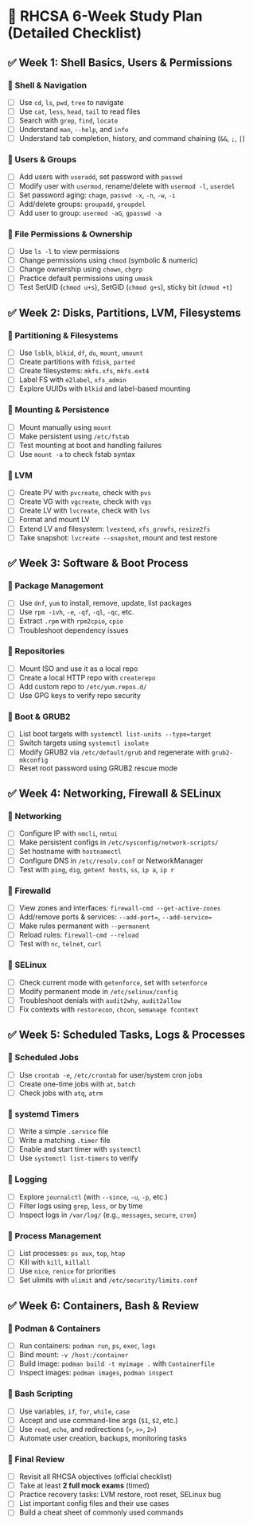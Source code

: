 # 🧾 RHCSA 6-Week Study Plan (Detailed Checklist)

## ✅ Week 1: Shell Basics, Users & Permissions
### 🔹 Shell & Navigation
- [ ] Use `cd`, `ls`, `pwd`, `tree` to navigate
- [ ] Use `cat`, `less`, `head`, `tail` to read files
- [ ] Search with `grep`, `find`, `locate`
- [ ] Understand `man`, `--help`, and `info`
- [ ] Understand tab completion, history, and command chaining (`&&`, `;`, `|`)

### 🔹 Users & Groups
- [ ] Add users with `useradd`, set password with `passwd`
- [ ] Modify user with `usermod`, rename/delete with `usermod -l`, `userdel`
- [ ] Set password aging: `chage`, `passwd -x`, `-n`, `-w`, `-i`
- [ ] Add/delete groups: `groupadd`, `groupdel`
- [ ] Add user to group: `usermod -aG`, `gpasswd -a`

### 🔹 File Permissions & Ownership
- [ ] Use `ls -l` to view permissions
- [ ] Change permissions using `chmod` (symbolic & numeric)
- [ ] Change ownership using `chown`, `chgrp`
- [ ] Practice default permissions using `umask`
- [ ] Test SetUID (`chmod u+s`), SetGID (`chmod g+s`), sticky bit (`chmod +t`)

## ✅ Week 2: Disks, Partitions, LVM, Filesystems
### 🔹 Partitioning & Filesystems
- [ ] Use `lsblk`, `blkid`, `df`, `du`, `mount`, `umount`
- [ ] Create partitions with `fdisk`, `parted`
- [ ] Create filesystems: `mkfs.xfs`, `mkfs.ext4`
- [ ] Label FS with `e2label`, `xfs_admin`
- [ ] Explore UUIDs with `blkid` and label-based mounting

### 🔹 Mounting & Persistence
- [ ] Mount manually using `mount`
- [ ] Make persistent using `/etc/fstab`
- [ ] Test mounting at boot and handling failures
- [ ] Use `mount -a` to check fstab syntax

### 🔹 LVM
- [ ] Create PV with `pvcreate`, check with `pvs`
- [ ] Create VG with `vgcreate`, check with `vgs`
- [ ] Create LV with `lvcreate`, check with `lvs`
- [ ] Format and mount LV
- [ ] Extend LV and filesystem: `lvextend`, `xfs_growfs`, `resize2fs`
- [ ] Take snapshot: `lvcreate --snapshot`, mount and test restore

## ✅ Week 3: Software & Boot Process
### 🔹 Package Management
- [ ] Use `dnf`, `yum` to install, remove, update, list packages
- [ ] Use `rpm -ivh`, `-e`, `-qf`, `-ql`, `-qc`, etc.
- [ ] Extract `.rpm` with `rpm2cpio`, `cpio`
- [ ] Troubleshoot dependency issues

### 🔹 Repositories
- [ ] Mount ISO and use it as a local repo
- [ ] Create a local HTTP repo with `createrepo`
- [ ] Add custom repo to `/etc/yum.repos.d/`
- [ ] Use GPG keys to verify repo security

### 🔹 Boot & GRUB2
- [ ] List boot targets with `systemctl list-units --type=target`
- [ ] Switch targets using `systemctl isolate`
- [ ] Modify GRUB2 via `/etc/default/grub` and regenerate with `grub2-mkconfig`
- [ ] Reset root password using GRUB2 rescue mode

## ✅ Week 4: Networking, Firewall & SELinux
### 🔹 Networking
- [ ] Configure IP with `nmcli`, `nmtui`
- [ ] Make persistent configs in `/etc/sysconfig/network-scripts/`
- [ ] Set hostname with `hostnamectl`
- [ ] Configure DNS in `/etc/resolv.conf` or NetworkManager
- [ ] Test with `ping`, `dig`, `getent hosts`, `ss`, `ip a`, `ip r`

### 🔹 Firewalld
- [ ] View zones and interfaces: `firewall-cmd --get-active-zones`
- [ ] Add/remove ports & services: `--add-port=`, `--add-service=`
- [ ] Make rules permanent with `--permanent`
- [ ] Reload rules: `firewall-cmd --reload`
- [ ] Test with `nc`, `telnet`, `curl`

### 🔹 SELinux
- [ ] Check current mode with `getenforce`, set with `setenforce`
- [ ] Modify permanent mode in `/etc/selinux/config`
- [ ] Troubleshoot denials with `audit2why`, `audit2allow`
- [ ] Fix contexts with `restorecon`, `chcon`, `semanage fcontext`

## ✅ Week 5: Scheduled Tasks, Logs & Processes
### 🔹 Scheduled Jobs
- [ ] Use `crontab -e`, `/etc/crontab` for user/system cron jobs
- [ ] Create one-time jobs with `at`, `batch`
- [ ] Check jobs with `atq`, `atrm`

### 🔹 systemd Timers
- [ ] Write a simple `.service` file
- [ ] Write a matching `.timer` file
- [ ] Enable and start timer with `systemctl`
- [ ] Use `systemctl list-timers` to verify

### 🔹 Logging
- [ ] Explore `journalctl` (with `--since`, `-u`, `-p`, etc.)
- [ ] Filter logs using `grep`, `less`, or by time
- [ ] Inspect logs in `/var/log/` (e.g., `messages`, `secure`, `cron`)

### 🔹 Process Management
- [ ] List processes: `ps aux`, `top`, `htop`
- [ ] Kill with `kill`, `killall`
- [ ] Use `nice`, `renice` for priorities
- [ ] Set ulimits with `ulimit` and `/etc/security/limits.conf`

## ✅ Week 6: Containers, Bash & Review
### 🔹 Podman & Containers
- [ ] Run containers: `podman run`, `ps`, `exec`, `logs`
- [ ] Bind mount: `-v /host:/container`
- [ ] Build image: `podman build -t myimage .` with `Containerfile`
- [ ] Inspect images: `podman images`, `podman inspect`

### 🔹 Bash Scripting
- [ ] Use variables, `if`, `for`, `while`, `case`
- [ ] Accept and use command-line args (`$1`, `$2`, etc.)
- [ ] Use `read`, `echo`, and redirections (`>`, `>>`, `2>`)
- [ ] Automate user creation, backups, monitoring tasks

### 🔹 Final Review
- [ ] Revisit all RHCSA objectives (official checklist)
- [ ] Take at least **2 full mock exams** (timed)
- [ ] Practice recovery tasks: LVM restore, root reset, SELinux bug
- [ ] List important config files and their use cases
- [ ] Build a cheat sheet of commonly used commands

